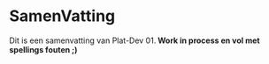 # SamenVatting

Dit is een samenvatting van Plat-Dev 01.<b>
Work in process en vol met spellings fouten ;)
